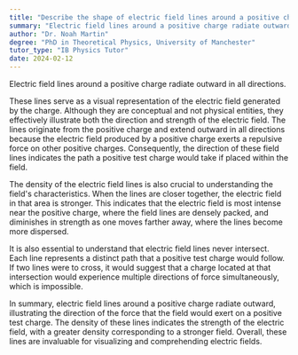 ```yaml
---
title: "Describe the shape of electric field lines around a positive charge"
summary: "Electric field lines around a positive charge radiate outwards in all directions from the charge."
author: "Dr. Noah Martin"
degree: "PhD in Theoretical Physics, University of Manchester"
tutor_type: "IB Physics Tutor"
date: 2024-02-12
---
```


Electric field lines around a positive charge radiate outward in all directions.

These lines serve as a visual representation of the electric field generated by the charge. Although they are conceptual and not physical entities, they effectively illustrate both the direction and strength of the electric field. The lines originate from the positive charge and extend outward in all directions because the electric field produced by a positive charge exerts a repulsive force on other positive charges. Consequently, the direction of these field lines indicates the path a positive test charge would take if placed within the field.

The density of the electric field lines is also crucial to understanding the field's characteristics. When the lines are closer together, the electric field in that area is stronger. This indicates that the electric field is most intense near the positive charge, where the field lines are densely packed, and diminishes in strength as one moves farther away, where the lines become more dispersed.

It is also essential to understand that electric field lines never intersect. Each line represents a distinct path that a positive test charge would follow. If two lines were to cross, it would suggest that a charge located at that intersection would experience multiple directions of force simultaneously, which is impossible.

In summary, electric field lines around a positive charge radiate outward, illustrating the direction of the force that the field would exert on a positive test charge. The density of these lines indicates the strength of the electric field, with a greater density corresponding to a stronger field. Overall, these lines are invaluable for visualizing and comprehending electric fields.
    
